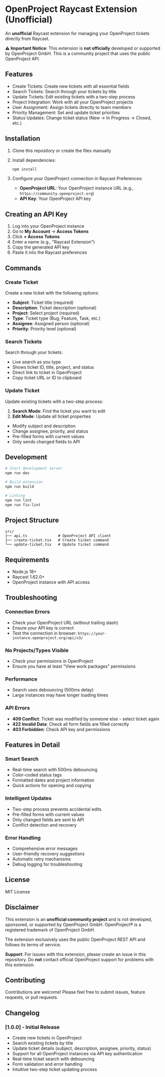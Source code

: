 # OpenProject Raycast Extension (Unofficial)

An **unofficial** Raycast extension for managing your OpenProject tickets directly from Raycast.

**⚠️ Important Notice**: This extension is **not officially** developed or supported by OpenProject GmbH. This is a community project that uses the public OpenProject API.

## Features

- Create Tickets: Create new tickets with all essential fields
- Search Tickets: Search through your tickets by title
- Update Tickets: Edit existing tickets with a two-step process
- Project Integration: Work with all your OpenProject projects
- User Assignment: Assign tickets directly to team members
- Priority Management: Set and update ticket priorities
- Status Updates: Change ticket status (New → In Progress → Closed, etc.)

## Installation

1. Clone this repository or create the files manually
2. Install dependencies:
   ```bash
   npm install
   ```

3. Configure your OpenProject connection in Raycast Preferences:
   - **OpenProject URL**: Your OpenProject instance URL (e.g., `https://community.openproject.org`)
   - **API Key**: Your OpenProject API key

## Creating an API Key

1. Log into your OpenProject instance
2. Go to **My Account** → **Access Tokens**
3. Click **+ Access Tokens**
4. Enter a name (e.g., "Raycast Extension")
5. Copy the generated API key
6. Paste it into the Raycast preferences

## Commands

### Create Ticket
Create a new ticket with the following options:
- **Subject**: Ticket title (required)
- **Description**: Ticket description (optional)
- **Project**: Select project (required)
- **Type**: Ticket type (Bug, Feature, Task, etc.)
- **Assignee**: Assigned person (optional)
- **Priority**: Priority level (optional)

### Search Tickets
Search through your tickets:
- Live search as you type
- Shows ticket ID, title, project, and status
- Direct link to ticket in OpenProject
- Copy ticket URL or ID to clipboard

### Update Ticket
Update existing tickets with a two-step process:
1. **Search Mode**: Find the ticket you want to edit
2. **Edit Mode**: Update all ticket properties
- Modify subject and description
- Change assignee, priority, and status
- Pre-filled forms with current values
- Only sends changed fields to API

## Development

```bash
# Start development server
npm run dev

# Build extension
npm run build

# Linting
npm run lint
npm run fix-lint
```

## Project Structure

```
src/
├── api.ts              # OpenProject API client
├── create-ticket.tsx   # Create ticket command
└── update-ticket.tsx   # Update ticket command
```

## Requirements

- Node.js 18+
- Raycast 1.62.0+
- OpenProject instance with API access

## Troubleshooting

### Connection Errors
- Check your OpenProject URL (without trailing slash)
- Ensure your API key is correct
- Test the connection in browser: `https://your-instance.openproject.org/api/v3/`

### No Projects/Types Visible
- Check your permissions in OpenProject
- Ensure you have at least "View work packages" permissions

### Performance
- Search uses debouncing (500ms delay)
- Large instances may have longer loading times

### API Errors
- **409 Conflict**: Ticket was modified by someone else - select ticket again
- **422 Invalid Data**: Check all form fields are filled correctly
- **403 Forbidden**: Check API key and permissions

## Features in Detail

### Smart Search
- Real-time search with 500ms debouncing
- Color-coded status tags
- Formatted dates and project information
- Quick actions for opening and copying

### Intelligent Updates
- Two-step process prevents accidental edits
- Pre-filled forms with current values
- Only changed fields are sent to API
- Conflict detection and recovery

### Error Handling
- Comprehensive error messages
- User-friendly recovery suggestions
- Automatic retry mechanisms
- Debug logging for troubleshooting

## License

MIT License

## Disclaimer

This extension is an **unofficial community project** and is not developed, sponsored, or supported by OpenProject GmbH. OpenProject® is a registered trademark of OpenProject GmbH.

The extension exclusively uses the public OpenProject REST API and follows its terms of service.

**Support**: For issues with this extension, please create an issue in this repository. Do **not** contact official OpenProject support for problems with this extension.

## Contributing

Contributions are welcome! Please feel free to submit issues, feature requests, or pull requests.

## Changelog

### [1.0.0] - Initial Release
- Create new tickets in OpenProject
- Search existing tickets by title  
- Update ticket details (subject, description, assignee, priority, status)
- Support for all OpenProject instances via API key authentication
- Real-time ticket search with debouncing
- Form validation and error handling
- Intuitive two-step ticket updating process
